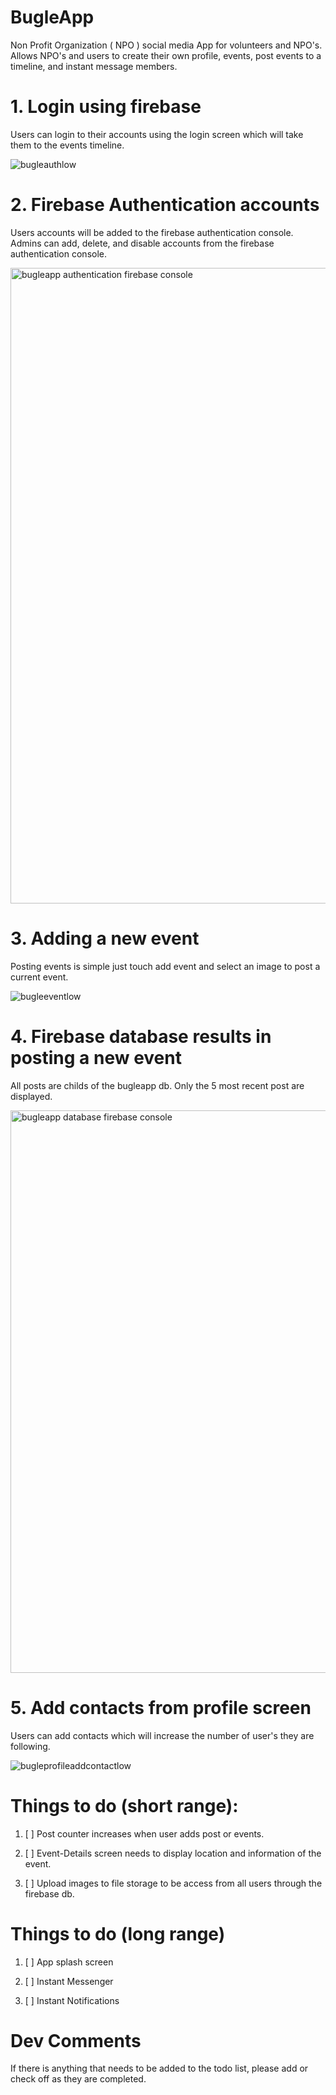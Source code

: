 # BugleApp
Non Profit Organization ( NPO ) social media App for volunteers and NPO's.  Allows NPO's and users to create their own profile, events, post events to a timeline, and instant message members. 

# 1. Login using firebase
Users can login to their accounts using the login screen 
which will take them to the events timeline.

![bugleauthlow](https://user-images.githubusercontent.com/6371329/47967627-6ce69100-e02d-11e8-8d8e-5fc9e773abc8.gif)

# 2. Firebase Authentication accounts
Users accounts will be added to the firebase authentication console.  Admins can add, delete, and disable accounts from the firebase authentication console.

<img width="1017" alt="bugleapp authentication firebase console" src="https://user-images.githubusercontent.com/6371329/47968607-9e198e00-e03a-11e8-9c80-cf4783ff3535.png">

# 3. Adding a new event
Posting events is simple just touch add event and select an image to post a current event.

![bugleeventlow](https://user-images.githubusercontent.com/6371329/47968454-48dc7d00-e038-11e8-80e1-46b3636cf9e6.gif)

# 4. Firebase database results in posting a new event
All posts are childs of the bugleapp db. 
Only the 5 most recent post are displayed.

<img width="900" alt="bugleapp database firebase console" src="https://user-images.githubusercontent.com/6371329/47968549-a3c2a400-e039-11e8-881a-49f3638afd5c.png">

# 5. Add contacts from profile screen
Users can add contacts which will increase the number of user's they are following.

![bugleprofileaddcontactlow](https://user-images.githubusercontent.com/6371329/47968686-5d6e4480-e03b-11e8-99cd-85f783e71463.gif)


# Things to do (short range):

1. [ ] Post counter increases when user adds post or events.

2. [ ] Event-Details screen needs to display location and information of the event.

3. [ ] Upload images to file storage to be access from all users through the firebase db.



# Things to do  (long range)
1. [ ] App splash screen

2. [ ] Instant Messenger

3. [ ] Instant Notifications

# Dev Comments

If there is anything that needs to be added to the todo list, please add or check off as they are completed.
